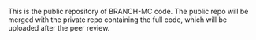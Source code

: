 This is the public repository of BRANCH-MC code. The public repo will be merged with the private repo containing the full code, which will be uploaded after the peer review.

